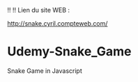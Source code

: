  !! !! Lien du site WEB : 

http://snake.cyril.compteweb.com/



# Udemy-Snake_Game
Snake Game in Javascript 
